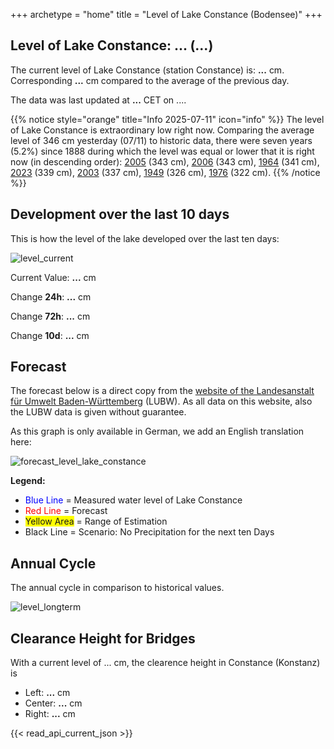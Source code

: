 +++
archetype = "home"
title = "Level of Lake Constance (Bodensee)"
+++

<h2>Level of Lake Constance: <span id=website_api_current_level_head>...</span> (<span id=website_api_change_vs_yesterday_head>...</span>) </h2>

The current level of Lake Constance (station Constance) is: <b><span id=website_api_current_level>...</span></b> cm. Corresponding <b><span id=website_api_change_vs_yesterday>...</span></b> cm compared to the average of the previous day.

The data was last updated at <b><span id=website_api_mostrecent_time>...</span></b> CET on <span id=website_api_mostrecent_date>...</span>.

{{% notice style="orange" title="Info 2025-07-11" icon="info" %}}
The level of Lake Constance is extraordinary low right now. Comparing the average level of 346 cm yesterday (07/11) to historic data, there were seven years (5.2%) since 1888 during which the level was equal or lower that it is right now (in descending order): [2005](https://www.pegel-konstanz.de/en/01_historische_daten/2000-2009/index.html#2005) (343 cm), [2006](https://www.pegel-konstanz.de/en/01_historische_daten/2000-2009/index.html#2006) (343 cm), [1964](https://www.pegel-konstanz.de/en/01_historische_daten/1960-1969/index.html#1964) (341 cm), [2023](https://www.pegel-konstanz.de/en/01_historische_daten/2020-2029/index.html#2023) (339 cm), [2003](https://www.pegel-konstanz.de/en/01_historische_daten/2000-2009/index.html#2003) (337 cm), [1949](https://www.pegel-konstanz.de/en/01_historische_daten/1940-1949/index.html#1949) (326 cm), [1976](https://www.pegel-konstanz.de/en/01_historische_daten/1970-1979/index.html#1976) (322 cm).
{{% /notice %}}

## Development over the last 10 days

This is how the level of the lake developed over the last ten days:

![level_current](https://pegel-konstanz-for-website.s3.eu-central-1.amazonaws.com/graph/current/en/current_EN.png)

Current Value: <b><span id=website_api_current_level_d1>...</span></b> cm

Change **24h**: <b><span id=website_api_change_24h>...</span></b> cm

Change **72h**: <b><span id=website_api_change_72h>...</span></b> cm

Change **10d**: <b><span id=website_api_change_10d>...</span></b> cm

## Forecast

The forecast below is a direct copy from the [website of the Landesanstalt für Umwelt Baden-Württemberg](https://www.hvz.baden-wuerttemberg.de/pegel.html?id=00007) (LUBW). As all data on this website, also the LUBW data is given without guarantee.

As this graph is only available in German, we add an English translation here:

![forecast_level_lake_constance](https://www.hvz.baden-wuerttemberg.de/gifs/00007-2001.GIF)

**Legend:**
* <span style="color:blue">Blue Line </span> = Measured water level of Lake Constance
* <span style="color:red">Red Line</span> = Forecast
* <span style="background-color: #FFFF00">Yellow Area</span> = Range of Estimation
* Black Line = Scenario: No Precipitation for the next ten Days

## Annual Cycle

The annual cycle in comparison to historical values.

![level_longterm](https://pegel-konstanz-for-website.s3.eu-central-1.amazonaws.com/graph/longterm/en/longterm_EN.png)

## Clearance Height for Bridges

With a current level of <span id=website_api_current_level_bridge>...</span> cm, the clearence height in Constance (Konstanz) is

<ul>
  <li>Left: <b><span id=website_api_bridge_kn_left>...</span></b> cm</li>
  <li>Center: <b><span id=website_api_bridge_kn_center>...</span></b> cm</li>
  <li>Right: <b><span id=website_api_bridge_kn_right>...</span></b> cm</li>
</ul>


{{< read_api_current_json >}} 
